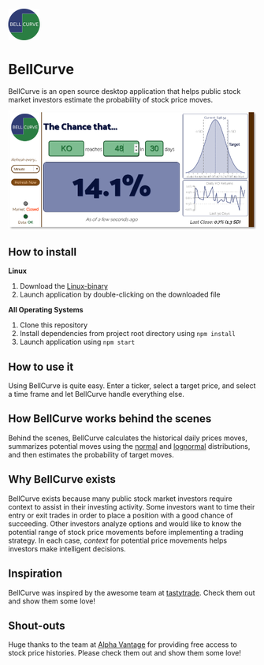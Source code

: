 ![BellCurveIcon](assets/icons/png/64x64.png)

# BellCurve

BellCurve is an open source desktop application that helps public stock market investors estimate the probability of stock price moves.

![BellCurveScreenShot](BellCurveScreenShot.png)

## How to install

**Linux**

1. Download the [Linux-binary](https://github.com/rashanjibowu/bellcurve/releases/download/v1.0.0/BellCurve-Linux-x64)
2. Launch application by double-clicking on the downloaded file

**All Operating Systems**

1. Clone this repository
2. Install dependencies from project root directory using `npm install`
3. Launch application using `npm start`

## How to use it

Using BellCurve is quite easy. Enter a ticker, select a target price, and select a time frame and let BellCurve handle everything else.

## How BellCurve works behind the scenes

Behind the scenes, BellCurve calculates the historical daily prices moves, summarizes potential moves using the [normal](https://en.wikipedia.org/wiki/Normal_distribution) and [lognormal](https://en.wikipedia.org/wiki/Log-normal_distribution) distributions, and then estimates the probability of target moves.

## Why BellCurve exists

BellCurve exists because many public stock market investors require context to assist in their investing activity. Some investors want to time their entry or exit trades in order to place a position with a good chance of succeeding. Other investors analyze options and would like to know the potential range of stock price movements before implementing a trading strategy. In each case, _context_ for potential price movements helps investors make intelligent decisions.

## Inspiration

BellCurve was inspired by the awesome team at [tastytrade](https://www.tastytrade.com/tt/). Check them out and show them some love!

## Shout-outs

Huge thanks to the team at [Alpha Vantage](https://www.alphavantage.co/) for providing free access to stock price histories. Please check them out and show them some love!